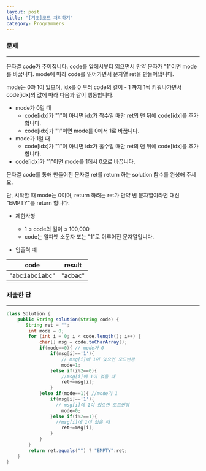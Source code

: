 ```yaml
---
layout: post
title: "[기초]코드 처리하기"
category: Programmers
---
```


### 문제
---
문자열 code가 주어집니다.
code를 앞에서부터 읽으면서 만약 문자가 "1"이면 mode를 바꿉니다. mode에 따라 code를 읽어가면서 문자열 ret을 만들어냅니다.

mode는 0과 1이 있으며, idx를 0 부터 code의 길이 - 1 까지 1씩 키워나가면서 code[idx]의 값에 따라 다음과 같이 행동합니다.

- mode가 0일 때
  - code[idx]가 "1"이 아니면 idx가 짝수일 때만 ret의 맨 뒤에 code[idx]를 추가합니다.
  - code[idx]가 "1"이면 mode를 0에서 1로 바꿉니다.
- mode가 1일 때
  - code[idx]가 "1"이 아니면 idx가 홀수일 때만 ret의 맨 뒤에 code[idx]를 추가합니다.
 -  code[idx]가 "1"이면 mode를 1에서 0으로 바꿉니다.

문자열 code를 통해 만들어진 문자열 ret를 return 하는 solution 함수를 완성해 주세요.

단, 시작할 때 mode는 0이며, return 하려는 ret가 만약 빈 문자열이라면 대신 "EMPTY"를 return 합니다.

- 제한사항
  - 1 ≤ code의 길이 ≤ 100,000
  - code는 알파벳 소문자 또는 "1"로 이루어진 문자열입니다.


- 입출력 예

|code	|result |
|---  |---    |
|"abc1abc1abc"	| "acbac"|


### 제출한 답
---
```java
class Solution {
    public String solution(String code) {
       String ret = "";
        int mode = 0;
        for (int i = 0; i < code.length(); i++) {
            char[] msg = code.toCharArray();
            if(mode==0){ // mode가 0
                if(msg[i]=='1'){
                    // msg[i]에 1이 있으면 모드변경
                    mode=1;
                }else if(i%2==0){
                    //msg[i]에 1이 없을 때
                    ret+=msg[i];
                }
            }else if(mode==1){ //mode가 1
                if(msg[i]=='1'){
                  // msg[i]에 1이 있으면 모드변경
                    mode=0;
                }else if(i%2==1){
                  //msg[i]에 1이 없을 때
                    ret+=msg[i];
                }
            }
        }
        return ret.equals("") ? "EMPTY":ret;
    }
}
```
